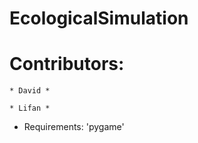 # EcologicalSimulation

# Contributors:

    * David *
    
    * Lifan *

* Requirements:
    'pygame'